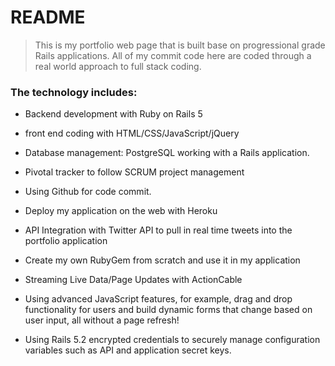 # README

> This is my portfolio web page that is built base on progressional grade Rails applications. All of my commit code here are coded through a real world approach to full stack coding.

### The technology includes:

* Backend development with Ruby on Rails 5

* front end coding with HTML/CSS/JavaScript/jQuery

* Database management: PostgreSQL working with a Rails application.

* Pivotal tracker to follow SCRUM project management

* Using Github for code commit.

* Deploy my application on the web with Heroku

* API Integration with Twitter API to pull in real time tweets into the portfolio application

* Create my own RubyGem from scratch and use it in my application

* Streaming Live Data/Page Updates with ActionCable

* Using advanced JavaScript features, for example, drag and drop functionality for users and build dynamic forms that change based on user input, all without a page refresh!

* Using Rails 5.2 encrypted credentials to securely manage configuration variables such as API and application secret keys.
